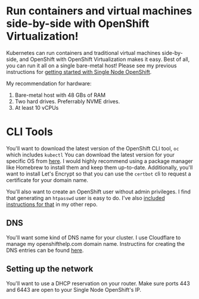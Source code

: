 # Run containers and virtual machines side-by-side with OpenShift Virtualization!

Kubernetes can run containers and traditional virtual machines side-by-side, and OpenShift with OpenShift Virtualization makes it easy. Best of all, you can run it all on a single bare-metal host! Please see my previous instructions for [getting started with Single Node OpenShift](https://github.com/ryannix123/single-node-openshift/blob/main/SNOing.md). 

My recommendation for hardware:

 1. Bare-metal host with 48 GBs of RAM
 2. Two hard drives. Preferrably NVME drives.
 3. At least 10 vCPUs

# CLI Tools

You'll want to download the latest version of the OpenShift CLI tool, `oc` which includes `kubectl` You can download the latest version for your specific OS from [here](https://mirror.openshift.com/pub/openshift-v4/x86_64/clients/ocp/stable/). I would highly recommend using a package manager like Homebrew to install them and keep them up-to-date. Additionally, you'll want to install Let's Encrypt so that you can use the `certbot` cli to request a certificate for your domain name.

You'll also want to create an OpenShift user without admin privileges. I find that generating an `htpasswd` user is easy to do. I've also [included instructions for that](https://github.com/ryannix123/single-node-openshift/blob/main/SNOing.md#add-a-non-admin-account-to-your-openshift-system) in my other repo.

## DNS

You'll want some kind of DNS name for your cluster. I use Cloudflare to manage my openshifthelp.com domain name. Instructins for creating the DNS entries can be found [here](https://github.com/ryannix123/single-node-openshift/blob/main/SNOing.md#add-three-dns-entries-to-get-started).

## Setting up the network

You'll want to use a DHCP reservation on your router. Make sure ports 443 and 6443 are open to your Single Node OpenShift's IP.
